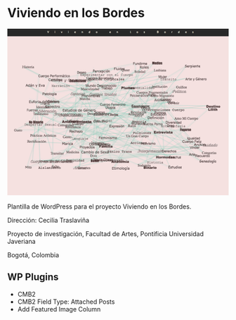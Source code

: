 # Viviendo en los Bordes

![Viviendo en los Bordes](./screenshot.png)

Plantilla de WordPress para el proyecto Viviendo en los Bordes.

Dirección: Cecilia Traslaviña

Proyecto de investigación, Facultad de Artes, Pontificia Universidad Javeriana

Bogotá, Colombia

## WP Plugins

- CMB2
- CMB2 Field Type: Attached Posts
- Add Featured Image Column
